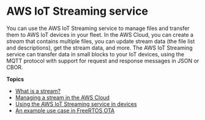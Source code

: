 # AWS IoT Streaming service<a name="streaming-service"></a>

You can use the AWS IoT Streaming service to manage files and transfer them to AWS IoT devices in your fleet\. In the AWS Cloud, you can create a *stream* that contains multiple files, you can update stream data \(the file list and descriptions\), get the stream data, and more\. The AWS IoT Streaming service can transfer data in small blocks to your IoT devices, using the MQTT protocol with support for request and response messages in JSON or CBOR\.

**Topics**
+ [What is a stream?](streaming-service-what-is.md)
+ [Managing a stream in the AWS Cloud](streaming-service-managing.md)
+ [Using the AWS IoT Streaming service in devices](streaming-service-in-devices.md)
+ [An example use case in FreeRTOS OTA](streaming-service-example.md)